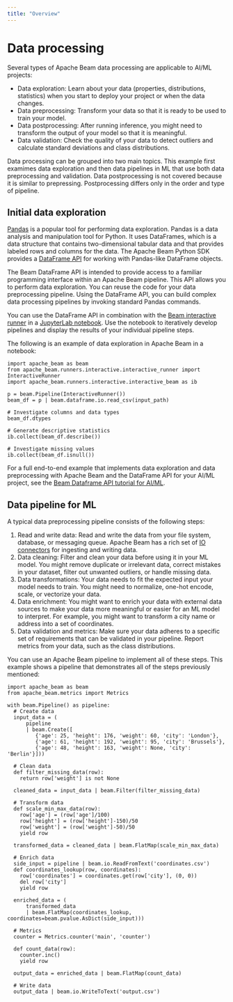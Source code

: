 ```yaml
---
title: "Overview"
---
```

<!--
Licensed under the Apache License, Version 2.0 (the "License");
you may not use this file except in compliance with the License.
You may obtain a copy of the License at

http://www.apache.org/licenses/LICENSE-2.0

Unless required by applicable law or agreed to in writing, software
distributed under the License is distributed on an "AS IS" BASIS,
WITHOUT WARRANTIES OR CONDITIONS OF ANY KIND, either express or implied.
See the License for the specific language governing permissions and
limitations under the License.
-->

# Data processing

Several types of Apache Beam data processing are applicable to AI/ML projects:
- Data exploration: Learn about your data (properties, distributions, statistics) when you start to deploy your project or when the data changes.
- Data preprocessing: Transform your data so that it is ready to be used to train your model.
- Data postprocessing: After running inference, you might need to transform the output of your model so that it is meaningful.
- Data validation: Check the quality of your data to detect outliers and calculate standard deviations and class distributions.

Data processing can be grouped into two main topics. This example first examimes data exploration and then data pipelines in ML that use both data preprocessing and validation. Data postprocessing is not covered because it is similar to prepressing. Postprocessing differs only in the order and type of pipeline.

## Initial data exploration

[Pandas](https://pandas.pydata.org/) is a popular tool for performing data exploration. Pandas is a data analysis and manipulation tool for Python. It uses DataFrames, which is a data structure that contains two-dimensional tabular data and that provides labeled rows and columns for the data. The Apache Beam Python SDK provides a [DataFrame API](/documentation/dsls/dataframes/overview/) for working with Pandas-like DataFrame objects.

The Beam DataFrame API is intended to provide access to a familiar programming interface within an Apache Beam pipeline. This API allows you to perform data exploration. You can reuse the code for your data preprocessing pipeline. Using the DataFrame API, you can build complex data processing pipelines by invoking standard Pandas commands.

You can use the DataFrame API in combination with the [Beam interactive runner](https://github.com/apache/beam/blob/master/sdks/python/apache_beam/runners/interactive/README.md) in a [JupyterLab notebook](https://cloud.google.com/dataflow/docs/guides/interactive-pipeline-development). Use the notebook to iteratively develop pipelines and display the results of your individual pipeline steps.

The following is an example of data exploration in Apache Beam in a notebook:

```
import apache_beam as beam
from apache_beam.runners.interactive.interactive_runner import InteractiveRunner
import apache_beam.runners.interactive.interactive_beam as ib

p = beam.Pipeline(InteractiveRunner())
beam_df = p | beam.dataframe.io.read_csv(input_path)

# Investigate columns and data types
beam_df.dtypes

# Generate descriptive statistics
ib.collect(beam_df.describe())

# Investigate missing values
ib.collect(beam_df.isnull())
```

For a full end-to-end example that implements data exploration and data preprocessing with Apache Beam and the DataFrame API for your AI/ML project, see the [Beam Dataframe API tutorial for AI/ML](https://github.com/apache/beam/tree/master/examples/notebooks/beam-ml/dataframe_api_preprocessing.ipynb).

## Data pipeline for ML
A typical data preprocessing pipeline consists of the following steps:
1. Read and write data: Read and write the data from your file system, database, or messaging queue. Apache Beam has a rich set of [IO connectors](/documentation/io/built-in/) for ingesting and writing data.
2. Data cleaning: Filter and clean your data before using it in your ML model. You might remove duplicate or irrelevant data, correct mistakes in your dataset, filter out unwanted outliers, or handle missing data.
3. Data transformations: Your data needs to fit the expected input your model needs to train. You might need to normalize, one-hot encode, scale, or vectorize your data.
4. Data enrichment: You might want to enrich your data with external data sources to make your data more meaningful or easier for an ML model to interpret. For example, you might want to transform a city name or address into a set of coordinates.
5. Data validation and metrics: Make sure your data adheres to a specific set of requirements that can be validated in your pipeline. Report metrics from your data, such as the class distributions.

You can use an Apache Beam pipeline to implement all of these steps. This example shows a pipeline that demonstrates all of the steps previously mentioned:

```
import apache_beam as beam
from apache_beam.metrics import Metrics

with beam.Pipeline() as pipeline:
  # Create data
  input_data = (
      pipeline
      | beam.Create([
         {'age': 25, 'height': 176, 'weight': 60, 'city': 'London'},
         {'age': 61, 'height': 192, 'weight': 95, 'city': 'Brussels'},
         {'age': 48, 'height': 163, 'weight': None, 'city': 'Berlin'}]))

  # Clean data
  def filter_missing_data(row):
    return row['weight'] is not None

  cleaned_data = input_data | beam.Filter(filter_missing_data)

  # Transform data
  def scale_min_max_data(row):
    row['age'] = (row['age']/100)
    row['height'] = (row['height']-150)/50
    row['weight'] = (row['weight']-50)/50
    yield row

  transformed_data = cleaned_data | beam.FlatMap(scale_min_max_data)

  # Enrich data
  side_input = pipeline | beam.io.ReadFromText('coordinates.csv')
  def coordinates_lookup(row, coordinates):
    row['coordinates'] = coordinates.get(row['city'], (0, 0))
    del row['city']
    yield row

  enriched_data = (
      transformed_data
      | beam.FlatMap(coordinates_lookup, coordinates=beam.pvalue.AsDict(side_input)))

  # Metrics
  counter = Metrics.counter('main', 'counter')

  def count_data(row):
    counter.inc()
    yield row

  output_data = enriched_data | beam.FlatMap(count_data)

  # Write data
  output_data | beam.io.WriteToText('output.csv')
```
